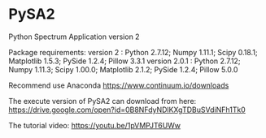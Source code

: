 # PySA2
Python Spectrum Application version 2

Package requirements: 
version 2     : Python 2.7.12; Numpy 1.11.1; Scipy 0.18.1; Matplotlib 1.5.3; PySide 1.2.4; Pillow 3.3.1
version 2.0.1 : Python 2.7.12; Numpy 1.11.3; Scipy 1.00.0; Matplotlib 2.1.2; PySide 1.2.4; Pillow 5.0.0


Recommend use Anaconda https://www.continuum.io/downloads 

The execute version of PySA2 can download from here:
https://drive.google.com/open?id=0B8NFdyNDlKXgTDBuSVdiNFh1Tk0

The tutorial video:
https://youtu.be/1pVMPJT6UWw
